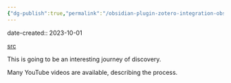 ```yaml
---
{"dg-publish":true,"permalink":"/obsidian-plugin-zotero-integration-obsidian-zotero/","noteIcon":"2","created":"","updated":""}
---
```


date-created:: 2023-10-01

[src](https://github.com/mgmeyers/obsidian-zotero-integration)

This is going to be an interesting journey of discovery.

Many YouTube videos are available, describing the process.
